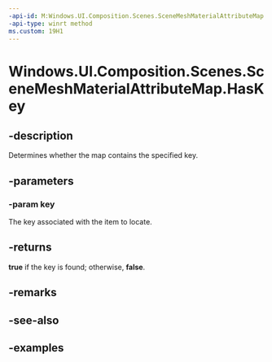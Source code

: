 ```yaml
---
-api-id: M:Windows.UI.Composition.Scenes.SceneMeshMaterialAttributeMap.HasKey(System.String)
-api-type: winrt method
ms.custom: 19H1
---
```


<!-- Method syntax.
public bool SceneMeshMaterialAttributeMap.HasKey(String key)
-->

# Windows.UI.Composition.Scenes.SceneMeshMaterialAttributeMap.HasKey

## -description

Determines whether the map contains the specified key.



## -parameters
### -param key

The key associated with the item to locate.

## -returns

**true** if the key is found; otherwise, **false**.

## -remarks

## -see-also

## -examples


